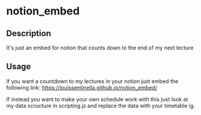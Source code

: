 # notion_embed

## Description

It's just an embed for notion that counts down to the end of my next lecture

## Usage

If you want a countdown to my lectures in your notion just embed the following link: https://louissentinella.github.io/notion_embed/

If instead you want to make your own schedule work with this just look at my data scructure in scripting.js and replace the data with your timetable ig. 
